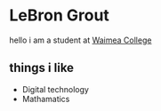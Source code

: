 # LeBron Grout
 hello i am a student at [Waimea College](https://waimea.school.nz)
## things i like
- Digital technology
- Mathamatics
